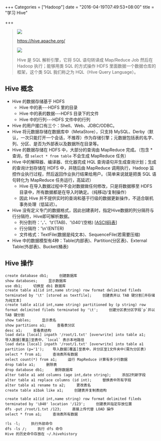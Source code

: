 +++
Categories = ["Hadoop"]
date = "2016-04-19T07:49:53+08:00"
title = "学习 Hive"

+++

<!--more-->

> ![](/uploads/hadoop-hive-logo.png)
>
> https://hive.apache.org/
>
> ![](/uploads/hadoop-hive.png)
>
> Hive 是 SQL 解析引擎，它将 SQL 语句转译成 Map/Reduce Job 然后在 Hadoop 执行；能够用类 SQL 的方式操作 HDFS 里面数据一个数据仓库的框架，这个类 SQL 我们称之为 HQL（Hive Query Language）。

## Hive 概念
* Hive 的数据存储基于 HDFS
  * Hive 中的表---HDFS 里的目录
  * Hive 中的表的数据---HDFS 目录下的文件
  * Hive 中的行列---HDFS 文件中的行列
* Hive 的用户接口有三个：Shell、Web、JDBC/ODBC。
* Hive 将元数据存储在数据库中（MetaStore），只支持 MySQL、Derby（默认，一次只能打开一个会话，不推荐）作为存储引擎；元数据包括表的名字、列、分区、是否为外部表以及数据所在目录等。
* Hive 的数据存储在 HDFS 中，大部分的查询由 MapReduce 完成。（包含 * 查询，但 `select * from table` 不会生成 MapReduce 任务）
* Hive 中的解释器、编译器、优化器完成 HQL 查询语句并生成查询计划；生成的查询计划存储在 HDFS 中，并随后由 MapReduce 调用执行，Hadoop 监控作业执行过程，然后返回作业执行结果给用户。（简单来说就是把类 SQL 语句转化为 MapReduce 任务运行，高延迟）
  * Hive 在导入数据过程中不会对数据做任何修改，只是将数据移至 HDFS 目录中，所有数据都是在导入时确定。（纯移动/复制操作）
  * 因此 Hive 并不提供实时的查询和基于行级的数据更新操作，不适合联机事务处理（低延迟）。
* Hive 没有定义专门的数据格式，因此创建表时，指定Hive数据的列分隔符与行分隔符，Hive即可解析数据。
  * 列分割符：‘，’、‘\t’(TAB)、'\040'(空格)     [[ASCII码表](http://defindit.com/ascii.html)]
  * 行分隔符：'\n'(ENTER)
  * 文件格式：TextFile(数据是纯文本)、SequenceFile(若需要压缩)
* Hive 中的数据模型有4种：Table(内部表)、Partition(分区表)、External Table(外部表)、Bucket(桶表)

## Hive 操作
```
create database db1;     创建数据库
show databases;     显示数据库
use db1;     切换至 db1 数据库
create table a1(id int,name string) row format delimited fileds terminated by '\t' [stored as textfile];     创建表并以 TAB 键分割[并存储为纯文本]
create table a1(id int,name string) partitioned by (p string) row format delimited fileds terminated by '\t';     创建分区表分区字段`p`并以 TAB 键分割
show tables;     显示表名
show partitions a1;     查看表分区
desc a1;     查看表结构
load data [local] inpath '/root/1.txt' [overwrite] into table a1;     导入数据[覆盖]至表中，`local` 表示本地路径
load data [local] inpath '/root/1.txt' [overwrite] into table a1 partition (p='1');    导入数据[覆盖]至表中，并分区至1文件夹中(需为分区表)
select * from a1;     查询表所有数据
select count(*) from a1;     运行 MapReduce 计算有多少行数据
drop table a1;     删除表
drop database db1;     删除数据库
alter table a1 add columns (age int,date string);     添加2列新字段
alter table a1 replace columns (id int);     替换表中所有字段
alter table a1 rename to a2;     更改表名
create table a1bak like a1;     创建表并复制表结构

create table a1(id int,name string) row format delimited fileds terminated by '\040' location '/123';     创建表并指定存放位置
dfs -put /root/1.txt /123;     直接上传代替 LOAD 操作
select * from a1;     查询表所有数据

!ls -l;     执行外部命令
dfs -ls /;     执行 dfs 命令
Hive 的历史命令存放在 ~/.hivehistory
```